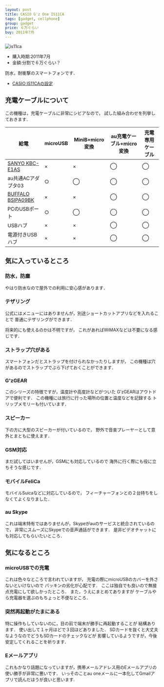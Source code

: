 ```yaml
---
layout: post
title: CASIO G'z One IS11CA
tags: [gadget, cellphone]
group: gadget
price: ６万ぐらい
buy: 2011年7月
---
```


![is11ca](http://k-tai.casio.jp/products/is11ca/image/ind_img03.jpg)

* 購入時期:2011年7月
* 金額:分割で６万ぐらい？

防水，耐衝撃のスマートフォンです．

* [CASIO IS11CAの設定](/CASIO+IS11CA-設定)

## 充電ケーブルについて
この機種は，充電ケーブルに非常にシビアなので，
試した組み合わせを列挙しておきます．

|給電|microUSB|MiniB+micro変換|au充電ケーブル+micro変換|充電専用ケーブル|
|----|--------|---------------|------------------------|----------------|
|[SANYO KBC-E1AS](/SANYO+KBC-E1AS)|×|×|◯|◯|
|au共通ACアダプタ03|○|◯|◯|◯|
|[BUFFALO BSIPA09BK](/BUFFALO+BSIPA09BK)|×|×|◯|◯|
|PCのUSBポート|○|◯|◯|◯|
|USBハブ|×|×|◯|◯|
|電源付きUSBハブ|×|×|◯|◯|

## 気に入っているところ

### 防水，防塵
やはり防水なので屋外での利用に安心感があります．

### テザリング
公式にはメニューにはありませんが，別途ショートカットアプリなどを入れることで
普通にテザリングができます．

将来的にも使えるのかは不明ですが，
これがあればWiMAXなどは不要になる感じです．

### ストラップ穴がある
スマートフォンだとストラップを付けられなかったりしますが，
この機種は穴があるのでストラップでぶら下げておくことができます．

### G'zGEAR
このシリーズの特徴ですが，温度計や高度計などがついた
G'zGEARはアウトドアで便利です．
この機種には旅行に行った場所の位置と温度などを記録する
トリップメモリーも付いています．

### スピーカー
下の方に大型のスピーカーが付いているので，
野外で音楽プレーヤーとして意外とまともに使えます．

### GSM対応
まだ試してはいませんが，GSMにも対応しているので
海外に行く際にも役に立ちそうな感じです．

### モバイルFeliCa
モバイルSuicaなどに対応しているので，
フィーチャーフォンとの２台持ちをしなくてよくなりました．

### au Skype
これは端末特有ではありませんが，Skypeがauのサービスと統合されているので，
非常にスムーズにSkypeでの音声通話ができます．
是非ビデオチャットにも対応してもらいたいところ．

## 気になるところ

### microUSBでの充電
これは色々なところで言われていますが，
充電の際にmicroUSBのカバーを外さないといけないので
パッキンの劣化が心配です．
ここは独自でも良いので無接点充電にして欲しかったところ．
また，うえにまとめてありますが
ケーブルやら充電器を選ぶのもちょっと不便なところ．

### 突然再起動がたまにある
特に操作もしていないのに，目の前で端末が勝手に再起動することが
結構あります．
使い出して１ヶ月ほどで３回ほどありました．
SDカードを抜くと大丈夫なようなのでどうもSDカードのチェックなどが
影響しているようですが，今後安定してくれることを祈ります．

### Eメールアプリ
これもかなり話題になっていますが，携帯メールアドレス用のEメールアプリの
使い勝手が非常に悪いです．
いっそのことau oneメールに一本化してGmailアプリで読んだほうが良いと思います.
